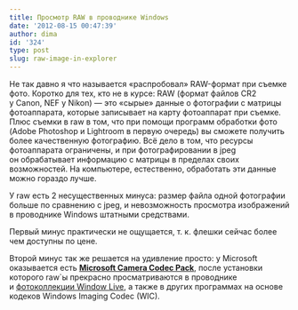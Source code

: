 ```yaml
---
title: Просмотр RAW в проводнике Windows
date: '2012-08-15 00:47:39'
author: dima
id: '324'
type: post
slug: raw-image-in-explorer
---
```


  

Не так давно я что называется «распробовал» RAW-формат при съемке фото. Коротко для тех, кто не в курсе: RAW (формат файлов CR2 у Canon, NEF у Nikon) — это «сырые» данные о фотографии с матрицы фотоаппарата, которые записывает на карту фотоаппарат при съемке. Плюс съемки в raw в том, что при помощи программ обработки фото (Adobe Photoshop и Lightroom в первую очередь) вы сможете получить более качественную фотографию. Всё дело в том, что ресурсы фотоаппарата ограничены, и при фотографировании в jpeg он обрабатывает информацию с матрицы в пределах своих возможностей. На компьютере, естественно, обработать эти данные можно гораздо лучше.

  
  
  
  

У raw есть 2 несущественных минуса: размер файла одной фотографии больше по сравнению с jpeg, и невозможность просмотра изображений в проводнике Windows штатными средствами.

  
  
  
  

Первый минус практически не ощущается, т. к. флешки сейчас более чем доступны по цене.

  
  
  
  

Второй минус так же решается на удивление просто: у Microsoft оказывается есть **[Microsoft Camera Codec Pack](https://www.microsoft.com/en-us/download/details.aspx?id=40310)**, после установки которого raw\`ы прекрасно просматриваются в проводнике и [фотоколлекции Window Live](/blog/2010-10-06-266), а также в других программах на основе кодеков Windows Imaging Codec (WIC).
